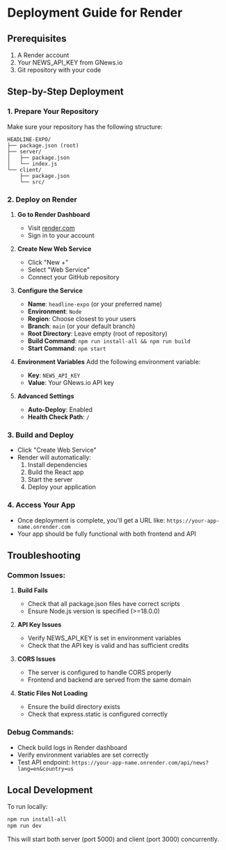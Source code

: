 # Deployment Guide for Render

## Prerequisites
1. A Render account
2. Your NEWS_API_KEY from GNews.io
3. Git repository with your code

## Step-by-Step Deployment

### 1. Prepare Your Repository
Make sure your repository has the following structure:
```
HEADLINE-EXPO/
├── package.json (root)
├── server/
│   ├── package.json
│   └── index.js
└── client/
    ├── package.json
    └── src/
```

### 2. Deploy on Render

1. **Go to Render Dashboard**
   - Visit [render.com](https://render.com)
   - Sign in to your account

2. **Create New Web Service**
   - Click "New +"
   - Select "Web Service"
   - Connect your GitHub repository

3. **Configure the Service**
   - **Name**: `headline-expo` (or your preferred name)
   - **Environment**: `Node`
   - **Region**: Choose closest to your users
   - **Branch**: `main` (or your default branch)
   - **Root Directory**: Leave empty (root of repository)
   - **Build Command**: `npm run install-all && npm run build`
   - **Start Command**: `npm start`

4. **Environment Variables**
   Add the following environment variable:
   - **Key**: `NEWS_API_KEY`
   - **Value**: Your GNews.io API key

5. **Advanced Settings**
   - **Auto-Deploy**: Enabled
   - **Health Check Path**: `/`

### 3. Build and Deploy
- Click "Create Web Service"
- Render will automatically:
  1. Install dependencies
  2. Build the React app
  3. Start the server
  4. Deploy your application

### 4. Access Your App
- Once deployment is complete, you'll get a URL like: `https://your-app-name.onrender.com`
- Your app should be fully functional with both frontend and API

## Troubleshooting

### Common Issues:

1. **Build Fails**
   - Check that all package.json files have correct scripts
   - Ensure Node.js version is specified (>=18.0.0)

2. **API Key Issues**
   - Verify NEWS_API_KEY is set in environment variables
   - Check that the API key is valid and has sufficient credits

3. **CORS Issues**
   - The server is configured to handle CORS properly
   - Frontend and backend are served from the same domain

4. **Static Files Not Loading**
   - Ensure the build directory exists
   - Check that express.static is configured correctly

### Debug Commands:
- Check build logs in Render dashboard
- Verify environment variables are set correctly
- Test API endpoint: `https://your-app-name.onrender.com/api/news?lang=en&country=us`

## Local Development
To run locally:
```bash
npm run install-all
npm run dev
```

This will start both server (port 5000) and client (port 3000) concurrently. 